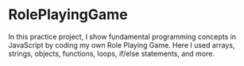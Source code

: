 # RolePlayingGame
In this practice project, I show fundamental programming concepts in JavaScript by coding my own Role Playing Game. Here I used arrays, strings, objects, functions, loops, if/else statements, and more.
